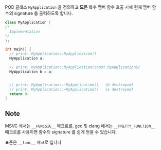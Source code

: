 POD 클래스 `MyApplication` 을 정의하고 **모든** 특수
멤버 함수 호출 시에 현재 멤버 함수의 signature 를 출력하도록 합니다.

```c++
class MyApplication {
/*
  Implementation
*/
};

int main() {
  // print: MyApplication::MyApplication()
  MyApplication a;

  // print: MyApplication::MyApplication(const MyApplication&)
  MyApplication b = a; 


  // print: MyApplication::~MyApplication()   (b destroyed)
  // print: MyApplication::~MyApplication()   (a destroyed)
  return 0;
}
```

## Note
MSVC 에서는 `__FUNCSIG__` 매크로를,
gcc 및 clang 에서는 `__PRETTY_FUNCTION__`
매크로를 사용하면 함수의 signature 를 쉽게
얻을 수 있습니다.

표준은 `__func__` 매크로 입니다
